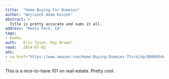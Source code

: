 ```yaml
---
title:	"Home Buying For Dummies"
author: "Wojciech Adam Koszek"
abstract: >
  Title is pretty accurate and sums it all.
address: "Menlo Park, CA"
tags:
- books
auth:	Eric Tyson, Ray Brown"
read:	2014-07-02
ads:
- <a href="https://www.amazon.com/Home-Buying-Dummies-Third/dp/B0000546P3/ref=as_li_ss_il?s=books&ie=UTF8&qid=1477461248&sr=1-1&keywords=home+buying+for+dummies+audiobook&linkCode=li2&tag=wkoszek08-20&linkId=8524ac5239d8c1d2cf659c5a729d2a61" target="_blank"><img border="0" src="//ws-na.amazon-adsystem.com/widgets/q?_encoding=UTF8&ASIN=B0000546P3&Format=_SL160_&ID=AsinImage&MarketPlace=US&ServiceVersion=20070822&WS=1&tag=wkoszek08-20" ></a><img src="https://ir-na.amazon-adsystem.com/e/ir?t=wkoszek08-20&l=li2&o=1&a=B0000546P3" width="1" height="1" border="0" alt="" style="border:none !important; margin:0px !important;" />
---
```


This is a nice-to-have 101 on real-estate. Pretty cool.
